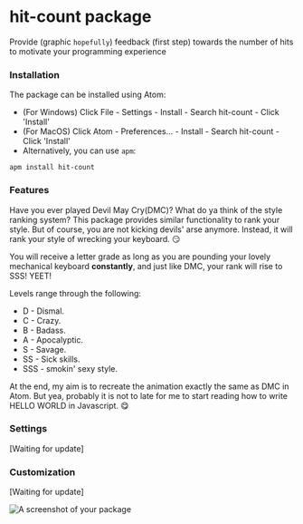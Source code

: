 # hit-count package

Provide (graphic `hopefully`) feedback (first step) towards the number of hits to motivate your programming experience

### Installation
The package can be installed using Atom:
* (For Windows) Click File - Settings - Install - Search hit-count - Click 'Install'
* (For MacOS) Click Atom - Preferences... - Install - Search hit-count - Click 'Install'
* Alternatively, you can use `apm`:
```
apm install hit-count
```

### Features
Have you ever played Devil May Cry(DMC)? What do ya think of the style ranking system?
This package provides similar functionality to rank your style. But of course, you are not
kicking devils' arse anymore. Instead, it will rank your style of wrecking your keyboard. :smirk:

You will receive a letter grade as long as you are pounding your lovely mechanical keyboard **constantly**,
and just like DMC, your rank will rise to SSS! YEET!

Levels range through the following:
* D - Dismal.
* C - Crazy.
* B - Badass.
* A - Apocalyptic.
* S - Savage.
* SS - Sick skills.
* SSS - smokin' sexy style.

At the end, my aim is to recreate the animation exactly the same as DMC in Atom. But yea, probably it is not
to late for me to start reading how to write HELLO WORLD in Javascript. :yum:

### Settings
[Waiting for update]

### Customization
[Waiting for update]

![A screenshot of your package](https://f.cloud.github.com/assets/69169/2290250/c35d867a-a017-11e3-86be-cd7c5bf3ff9b.gif)
